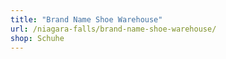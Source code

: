 ```yaml
---
title: "Brand Name Shoe Warehouse"
url: /niagara-falls/brand-name-shoe-warehouse/
shop: Schuhe
---
```


